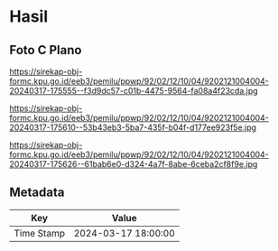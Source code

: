 # Hasil

## Foto C Plano

https://sirekap-obj-formc.kpu.go.id/eeb3/pemilu/ppwp/92/02/12/10/04/9202121004004-20240317-175555--f3d9dc57-c01b-4475-9564-fa08a4f23cda.jpg

https://sirekap-obj-formc.kpu.go.id/eeb3/pemilu/ppwp/92/02/12/10/04/9202121004004-20240317-175610--53b43eb3-5ba7-435f-b04f-d177ee923f5e.jpg

https://sirekap-obj-formc.kpu.go.id/eeb3/pemilu/ppwp/92/02/12/10/04/9202121004004-20240317-175626--61bab6e0-d324-4a7f-8abe-6ceba2cf8f9e.jpg


## Metadata

| Key        | Value               |
| ---------- | ------------------- |
| Time Stamp | 2024-03-17 18:00:00 |



